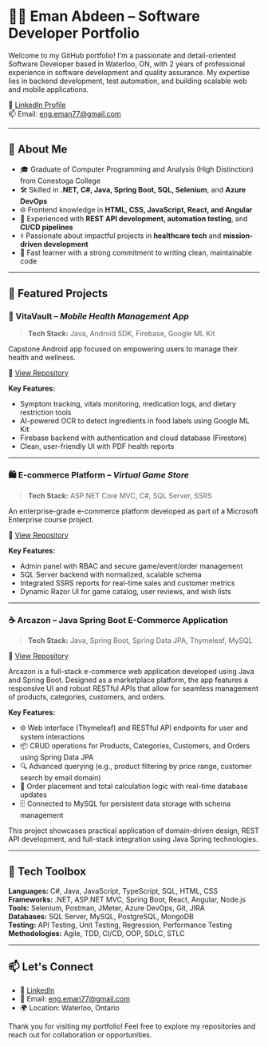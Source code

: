 # 👩‍💻 Eman Abdeen – Software Developer Portfolio

Welcome to my GitHub portfolio! I'm a passionate and detail-oriented Software Developer based in Waterloo, ON, with 2 years of professional experience in software development and quality assurance. My expertise lies in backend development, test automation, and building scalable web and mobile applications.

🔗 [LinkedIn Profile](https://www.linkedin.com/in/eman-abdeen/)  
📫 Email: eng.eman77@gmail.com

---

## 🧠 About Me

- 🎓 Graduate of Computer Programming and Analysis (High Distinction) from Conestoga College  
- 🛠 Skilled in **.NET, C#, Java, Spring Boot, SQL, Selenium**, and **Azure DevOps**
- 🌐 Frontend knowledge in **HTML, CSS, JavaScript, React, and Angular**
- 🧪 Experienced with **REST API development, automation testing**, and **CI/CD pipelines**
- ⚕️ Passionate about impactful projects in **healthcare tech** and **mission-driven development**
- 🚀 Fast learner with a strong commitment to writing clean, maintainable code

---

## 📂 Featured Projects

### 📱 VitaVault – *Mobile Health Management App*
> **Tech Stack:** Java, Android SDK, Firebase, Google ML Kit

Capstone Android app focused on empowering users to manage their health and wellness.

🔗 [View Repository](https://github.com/emanabdeen/VitaVault) 

**Key Features:**
- Symptom tracking, vitals monitoring, medication logs, and dietary restriction tools
- AI-powered OCR to detect ingredients in food labels using Google ML Kit
- Firebase backend with authentication and cloud database (Firestore)
- Clean, user-friendly UI with PDF health reports

---

### 🛍 E-commerce Platform – *Virtual Game Store*
> **Tech Stack:** ASP.NET Core MVC, C#, SQL Server, SSRS

An enterprise-grade e-commerce platform developed as part of a Microsoft Enterprise course project.

🔗 [View Repository](https://github.com/emanabdeen/InsightApp) 

**Key Features:**
- Admin panel with RBAC and secure game/event/order management
- SQL Server backend with normalized, scalable schema
- Integrated SSRS reports for real-time sales and customer metrics
- Dynamic Razor UI for game catalog, user reviews, and wish lists

---

### ☕ Arcazon – Java Spring Boot E-Commerce Application
> **Tech Stack:** Java, Spring Boot, Spring Data JPA, Thymeleaf, MySQL

🔗 [View Repository](https://github.com/emanabdeen/Spring_Boot_Java_Arcazon)

Arcazon is a full-stack e-commerce web application developed using Java and Spring Boot. Designed as a marketplace platform, the app features a responsive UI and robust RESTful APIs that allow for seamless management of products, categories, customers, and orders.

**Key Features:**
- 🌐 Web interface (Thymeleaf) and RESTful API endpoints for user and system interactions
- 📦 CRUD operations for Products, Categories, Customers, and Orders using Spring Data JPA
- 🔍 Advanced querying (e.g., product filtering by price range, customer search by email domain)
- 🛒 Order placement and total calculation logic with real-time database updates
- 🗄 Connected to MySQL for persistent data storage with schema management

This project showcases practical application of domain-driven design, REST API development, and full-stack integration using Java Spring technologies.

---

## 🧰 Tech Toolbox

**Languages:** C#, Java, JavaScript, TypeScript, SQL, HTML, CSS  
**Frameworks:** .NET, ASP.NET MVC, Spring Boot, React, Angular, Node.js  
**Tools:** Selenium, Postman, JMeter, Azure DevOps, Git, JIRA  
**Databases:** SQL Server, MySQL, PostgreSQL, MongoDB  
**Testing:** API Testing, Unit Testing, Regression, Performance Testing  
**Methodologies:** Agile, TDD, CI/CD, OOP, SDLC, STLC

---

## 📫 Let's Connect

- 🔗 [LinkedIn](https://www.linkedin.com/in/eman-abdeen/)
- 📧 Email: eng.eman77@gmail.com
- 🌍 Location: Waterloo, Ontario

Thank you for visiting my portfolio! Feel free to explore my repositories and reach out for collaboration or opportunities.
